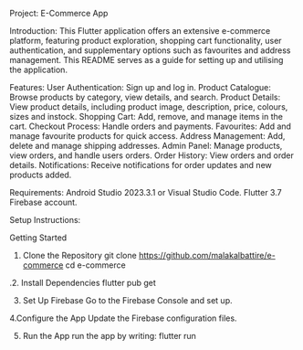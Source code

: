 Project: E-Commerce App

Introduction: This Flutter application offers an extensive e-commerce platform, featuring product exploration, shopping cart functionality, user authentication, and supplementary options such as favourites and address management. This README serves as a guide for setting up and utilising the application.

Features:
User Authentication: Sign up and log in.
Product Catalogue: Browse products by category, view details, and search.
Product Details: View product details, including product image, description, price, colours, sizes and instock.
Shopping Cart: Add, remove, and manage items in the cart.
Checkout Process: Handle orders and payments.
Favourites: Add and manage favourite products for quick access.
Address Management: Add, delete and manage shipping addresses.
Admin Panel: Manage products, view orders, and handle users orders.
Order History: View orders and order details.
Notifications: Receive notifications for order updates and new products added.

Requirements:
Android Studio 2023.3.1 or Visual Studio Code.
Flutter 3.7
Firebase account.

Setup Instructions:

Getting Started
1. Clone the Repository
git clone https://github.com/malakalbattire/e-commerce
cd e-commerce

.2. Install Dependencies
flutter pub get


3. Set Up Firebase
Go to the Firebase Console and set up.

4.Configure the App
Update the Firebase configuration files.

5. Run the App
run the app by writing:
flutter run

